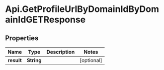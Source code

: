 # Api.GetProfileUrlByDomainIdByDomainIdGETResponse

## Properties
Name | Type | Description | Notes
------------ | ------------- | ------------- | -------------
**result** | **String** |  | [optional] 


